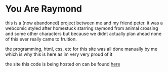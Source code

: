 # You Are Raymond

this is a (now abandoned) project between me and my friend peter. it was a webcomic styled after homestuck starring raymond from animal crossing and some other characters but because we didnt actually plan ahead none of this ever really came to fruition.

the programming, html, css, etc for this site was all done manually by me which is why this is here as im very very proud of it

the site this code is being hosted on can be found [here](https://youareraymond.elisttm.space/)